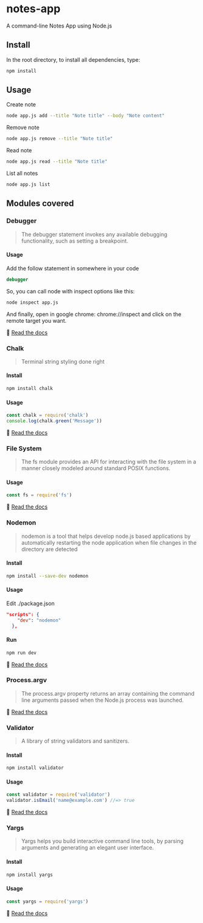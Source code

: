 # notes-app
A command-line Notes App using Node.js

## Install

In the root directory, to install all dependencies, type:
```bash
npm install
```

## Usage

Create note 
```bash
node app.js add --title "Note title" --body "Note content"
```

Remove note
```bash
node app.js remove --title "Note title"
```

Read note
```bash
node app.js read --title "Note title"
```

List all notes
```bash
node app.js list
```

## Modules covered

### Debugger
>The debugger statement invokes any available debugging functionality, such as setting a breakpoint.

#### Usage
Add the follow statement in somewhere in your code
```javascript
debugger
```

So, you can call node with inspect options like this:
```bash
node inspect app.js
```

And finally, open in google chrome: chrome://inspect and click on the remote target you want.  

:page_facing_up: [Read the docs](https://developer.mozilla.org/en-US/docs/Web/JavaScript/Reference/Statements/debugger)

### Chalk
>Terminal string styling done right

#### Install
```bash
npm install chalk
```

#### Usage
```javascript
const chalk = require('chalk')
console.log(chalk.green('Message'))
```
:page_facing_up: [Read the docs](https://www.npmjs.com/package/chalk)

### File System
>The fs module provides an API for interacting with the file system in a manner closely modeled around standard POSIX functions.

#### Usage
```javascript
const fs = require('fs')
```
:page_facing_up: [Read the docs](https://nodejs.org/dist/latest-v12.x/docs/api/fs.html#fs_file_system)

### Nodemon
>nodemon is a tool that helps develop node.js based applications by automatically restarting the node application when file changes in the directory are detected

#### Install
```bash
npm install --save-dev nodemon
```

#### Usage  
Edit ./package.json
```json
"scripts": {
    "dev": "nodemon"
  },
```
#### Run
```bash
npm run dev
```

:page_facing_up: [Read the docs](https://www.npmjs.com/package/nodemon)

### Process.argv
>The process.argv property returns an array containing the command line arguments passed when the Node.js process was launched.

:page_facing_up: [Read the docs](https://nodejs.org/dist/latest-v12.x/docs/api/process.html#process_process_argv)

### Validator
>A library of string validators and sanitizers.

#### Install
```bash
npm install validator
```

#### Usage
```javascript
const validator = require('validator')
validator.isEmail('name@example.com') //=> true
```
:page_facing_up: [Read the docs](https://www.npmjs.com/package/validator)

### Yargs
>Yargs helps you build interactive command line tools, by parsing arguments and generating an elegant user interface.

#### Install
```bash
npm install yargs
```

#### Usage
```javascript
const yargs = require('yargs')
```
:page_facing_up: [Read the docs](https://www.npmjs.com/package/yargs)
